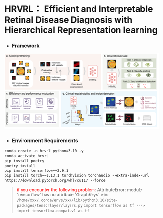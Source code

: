

<h1>HRVRL： Efficient and Interpretable Retinal Disease Diagnosis with Hierarchical Representation learning</h1>

- <h3> Framework </h3>

<div style="text-align: center">
  <img src='fig/F1.png'/>
</div>

- <h3> Environment Requirements</h3>

```shell
conda create -n hrvrl python=3.10 -y
conda activate hrvrl
pip install poetry 
poetry install
pip install tensorflow==2.9.1
pip install torch==1.13.1 torchvision torchaudio --extra-index-url https://download.pytorch.org/whl/cu117 --force
```

> <span style='color:red'>if you encounter the following problem</span>:
> AttributeError: module 'tensorflow' has no attribute 'GraphKeys'
> `vim /home/xxx/.conda/envs/xxx/lib/python3.10/site-packages/tensorlayer/layers.py`
> `import tensorflow as tf ---> import tensorflow.compat.v1 as tf`

